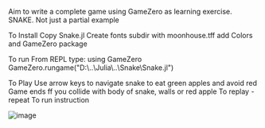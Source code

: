 Aim to write a complete game using GameZero as learning exercise.  SNAKE.  Not just a partial example

To Install
Copy Snake.jl
Create fonts subdir with moonhouse.tff
add Colors and GameZero package 

To run
From REPL type:
using GameZero
GameZero.rungame("D:\\..\\Julia\\..\\Snake\\Snake.jl")  

To Play
Use arrow keys to navigate snake to eat green apples and avoid red
Game ends ff you collide with body of snake, walls or red apple
To replay - repeat To run instruction


![image](https://github.com/DavidBloomfield/JuliaGames/assets/55062557/842d53af-5a21-4035-a3b5-1c2094a684cf)


